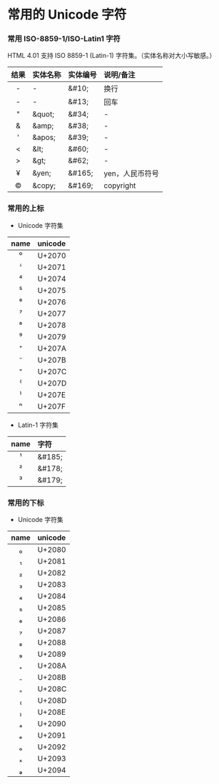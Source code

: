 # 常用的 Unicode 字符

### 常用 ISO-8859-1/ISO-Latin1 字符
HTML 4.01 支持 ISO 8859-1 (Latin-1) 字符集。（实体名称对大小写敏感。）

| 结果 | 实体名称 | 实体编号 | 说明/备注 |
|:---:|:--------|:-------|:---------|
| -   | -       | \&#10; | 换行 |
| -   | -       | \&#13; | 回车 |
| "   | \&quot; | \&#34; | - |
| &   | \&amp;  | \&#38; | - |
| '   | \&apos; | \&#39; | - |
| <   | \&lt;   | \&#60; | - |
| >   | \&gt;   | \&#62; | - |
| ¥   | \&yen;  | \&#165; | yen，人民币符号 |
| ©   | \&copy; | \&#169; | copyright |


### 常用的上标
+ Unicode 字符集   

| name | unicode |
|:----:|:--------|
| ⁰ | U+2070 |
| ⁱ | U+2071 |
| ⁴ | U+2074 |
| ⁵ | U+2075 |
| ⁶ | U+2076 |
| ⁷ | U+2077 |
| ⁸ | U+2078 |
| ⁹ | U+2079 |
| ⁺ | U+207A |
| ⁻ | U+207B |
| ⁼ | U+207C |
| ⁽ | U+207D |
| ⁾ | U+207E |
| ⁿ | U+207F |

+ Latin-1 字符集  

| name | 字符 |
|:----:|:--------|
| ¹ | \&#185; |
| ² | \&#178; |
| ³ | \&#179; |

### 常用的下标
+ Unicode 字符集  

| name | unicode |
|:----:|:--------|
| ₀ | U+2080 |
| ₁ | U+2081 |
| ₂ | U+2082 |
| ₃ | U+2083 |
| ₄ | U+2084 |
| ₅ | U+2085 |
| ₆ | U+2086 |
| ₇ | U+2087 |
| ₈ | U+2088 |
| ₉ | U+2089 |
| ₊ | U+208A |
| ₋ | U+208B |
| ₌ | U+208C |
| ₍ | U+208D |
| ₎ | U+208E |
| ₐ | U+2090 |
| ₑ | U+2091 |
| ₒ | U+2092 |
| ₓ | U+2093 |
| ₔ | U+2094 |
